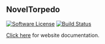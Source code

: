 NovelTorpedo
-----------
[![Software License](https://img.shields.io/badge/license-MIT-brightgreen.svg)](http://opensource.org/licenses/MIT)
[![Build Status](https://travis-ci.org/NovelTorpedo/noveltorpedo.svg?branch=master)](https://travis-ci.org/NovelTorpedo/noveltorpedo)

[Click here](/website/readme.md) for website documentation.
